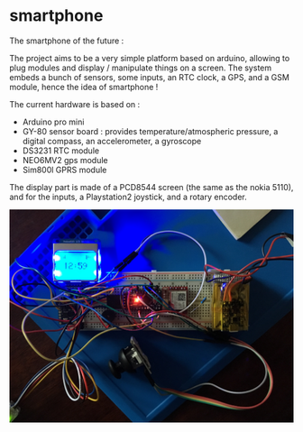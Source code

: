 # smartphone
The smartphone of the future :

The project aims to be a very simple platform based on arduino, allowing to plug modules and display / manipulate things on a screen.
The system embeds a bunch of sensors, some inputs, an RTC clock, a GPS, and a GSM module, hence the idea of smartphone !

The current hardware is based on :
- Arduino pro mini
- GY-80 sensor board : provides temperature/atmospheric pressure, a digital compass, an accelerometer, a gyroscope
- DS3231 RTC module
- NEO6MV2 gps module
- Sim800l GPRS module

The display part is made of a PCD8544 screen (the same as the nokia 5110), and for the inputs, a Playstation2 joystick, and a rotary encoder.

![](./hardware.jpg)
